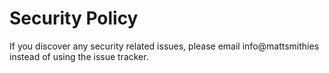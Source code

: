 # Security Policy

If you discover any security related issues, please email info@mattsmithies instead of using the issue tracker.

